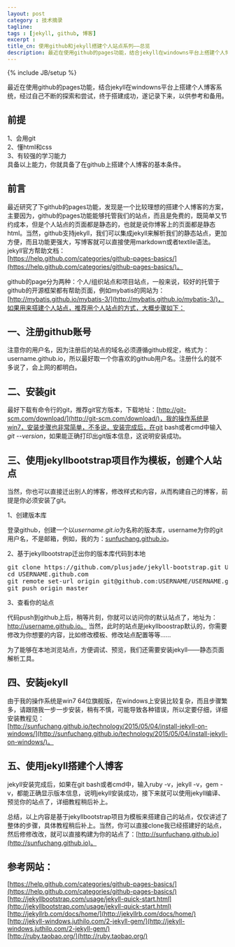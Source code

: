 ```yaml
---
layout: post
category : 技术摘录
tagline: 
tags : [jekyll, github, 博客]
excerpt : 
title_cn: 使用github和jekyll搭建个人站点系列——总览 
description: 最近在使用github的pages功能，结合jekyll在windowns平台上搭建个人博客系统，经过自己不断的探索和尝试，终于搭建成功，遂记录下来，以供参考和备用。
---
```

{% include JB/setup %}

最近在使用github的pages功能，结合jekyll在windowns平台上搭建个人博客系统，经过自己不断的探索和尝试，终于搭建成功，遂记录下来，以供参考和备用。

## 前提

1、会用git  
2、懂html和css  
3、有较强的学习能力  
具备以上能力，你就具备了在github上搭建个人博客的基本条件。

## 前言

最近研究了下github的pages功能，发现是一个比较理想的搭建个人博客的方案，主要因为，github的pages功能能够托管我们的站点，而且是免费的，既简单又节约成本，但是个人站点的页面都是静态的，也就是说你博客上的页面都是静态html。当然，github支持jekyll，我们可以集成jekyll来解析我们的静态站点，更加方便，而且功能更强大，写博客就可以直接使用markdown或者textile语法。jekyll官方帮助文档：  
[https://help.github.com/categories/github-pages-basics/](https://help.github.com/categories/github-pages-basics/)。

github的page分为两种：个人/组织站点和项目站点，一般来说，较好的托管于github的开源框架都有帮助页面，例如mybatis的网站为：[http://mybatis.github.io/mybatis-3/](http://mybatis.github.io/mybatis-3/)，如果用来搭建个人站点，推荐用个人站点的方式，大概步骤如下：

## 一、注册github账号
注意你的用户名，因为注册后的站点的域名必须遵循github规定，格式为：username.github.io，所以最好取一个你喜欢的github用户名。注册什么的就不多说了，会上网的都明白。

## 二、安装git
最好下载有命令行的git，推荐git官方版本，下载地址：[http://git-scm.com/download/](http://git-scm.com/download/)，我的操作系统是win7，安装步骤也非常简单，不多说，安装完成后，在git bash或者cmd中输入*git --version*，如果能正确打印出git版本信息，这说明安装成功。

## 三、使用jekyllbootstrap项目作为模板，创建个人站点
当然，你也可以直接迁出别人的博客，修改样式和内容，从而构建自己的博客，前提是你必须安装了git。  

1、创建版本库  

登录github，创建一个以*username.git.io*为名称的版本库，username为你的git用户名，不是邮箱，例如，我的为：[sunfuchang.github.io](sunfuchang.github.io)。  

2、基于jekyllbootstrap迁出你的版本库代码到本地
<pre>
git clone https://github.com/plusjade/jekyll-bootstrap.git USERNAME.github.com
cd USERNAME.github.com
git remote set-url origin git@github.com:USERNAME/USERNAME.github.com.git
git push origin master
</pre>

3、查看你的站点  

代码push到github上后，稍等片刻，你就可以访问你的默认站点了，地址为：http://username.github.io。
当然，此时的站点是jekyllboostrap默认的，你需要修改为你想要的内容，比如修改模板、修改站点配置等等……  

为了能够在本地浏览站点，方便调试、预览，我们还需要安装jekyll——静态页面解析工具。

## 四、安装jekyll
由于我的操作系统是win7 64位旗舰版，在windows上安装比较复杂，而且步骤繁多，请跟随我一步一步安装，稍有不慎，可能导致各种错误，所以定要仔细，详细安装教程见：  
[http://sunfuchang.github.io/technology/2015/05/04/install-jekyll-on-windows/](http://sunfuchang.github.io/technology/2015/05/04/install-jekyll-on-windows/)。

## 五、使用jekyll搭建个人博客
jekyll安装完成后，如果在git bash或者cmd中，输入ruby -v，jekyll -v，gem -v，都能正确显示版本信息，说明jekyll安装成功，接下来就可以使用jekyll编译、预览你的站点了，详细教程稍后补上。

总结，以上内容是基于jekyllbootstrap项目为模板来搭建自己的站点，仅仅讲述了整体的步骤，具体教程稍后补上。当然，你可以直接clone我已经搭建好的站点，然后修修改改，就可以直接构建为你的站点了：[http://sunfuchang.github.io](http://sunfuchang.github.io)。

## 参考网站：
[https://help.github.com/categories/github-pages-basics/](https://help.github.com/categories/github-pages-basics/)  
[http://jekyllbootstrap.com/usage/jekyll-quick-start.html](http://jekyllbootstrap.com/usage/jekyll-quick-start.html)  
[http://jekyllrb.com/docs/home/](http://jekyllrb.com/docs/home/)  
[http://jekyll-windows.juthilo.com/2-jekyll-gem/](http://jekyll-windows.juthilo.com/2-jekyll-gem/)  
[http://ruby.taobao.org/](http://ruby.taobao.org/)